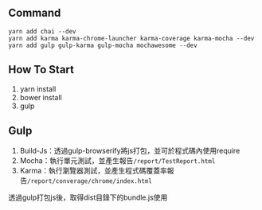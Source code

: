 ## Command
```dos
yarn add chai --dev
yarn add karma karma-chrome-launcher karma-coverage karma-mocha --dev
yarn add gulp gulp-karma gulp-mocha mochawesome --dev
```
## How To Start
1. yarn install
2. bower install
3. gulp

## Gulp
1. Build-Js：透過gulp-browserify將js打包，並可於程式碼內使用require
2. Mocha：執行單元測試，並產生報告`/report/TestReport.html`
3. Karma：執行瀏覽器測試，並產生程式碼覆蓋率報告`/report/converage/chrome/index.html`

透過gulp打包js後，取得dist目錄下的bundle.js使用